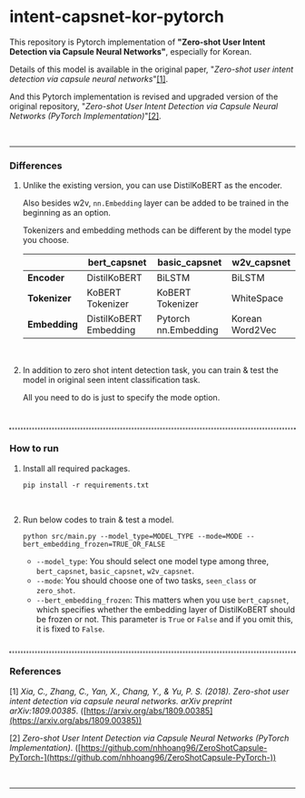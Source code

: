 # intent-capsnet-kor-pytorch
This repository is Pytorch implementation of **"Zero-shot User Intent Detection via Capsule Neural Networks"**, especially for Korean.



Details of this model is available in the original paper, "*Zero-shot user intent detection via capsule neural networks*"[[1]](#1).

And this Pytorch implementation is revised and upgraded version of the original repository, "*Zero-shot User Intent Detection via Capsule Neural Networks (PyTorch Implementation)*"[[2]](#2).

<br/>

---

### Differences

1. Unlike the existing version, you can use DistilKoBERT as the encoder. 

   Also besides w2v, `nn.Embedding` layer can be added to be trained in the beginning as an option.

   Tokenizers and embedding methods can be different by the model type you choose.

   |               | **bert_capsnet**       | **basic_capsnet**    | **w2v_capsnet** |
   | ------------- | ---------------------- | -------------------- | --------------- |
   | **Encoder**   | DistilKoBERT           | BiLSTM               | BiLSTM          |
   | **Tokenizer** | KoBERT Tokenizer       | KoBERT Tokenizer     | WhiteSpace      |
   | **Embedding** | DistilKoBERT Embedding | Pytorch nn.Embedding | Korean Word2Vec |

   <br/>

2. In addition to zero shot intent detection task, you can train & test the model in original seen intent classification task.

   All you need to do is just to specify the mode option.

<br/>

<hr style="background: transparent; border: 0.5px dashed;"/>

### How to run

1. Install all required packages.

   ```shell
   pip install -r requirements.txt
   ```

   <br/>

2. Run below codes to train & test a model.

   ```shell
   python src/main.py --model_type=MODEL_TYPE --mode=MODE --bert_embedding_frozen=TRUE_OR_FALSE
   ```

   - `--model_type`: You should select one model type among three, `bert_capsnet`, `basic_capsnet`, `w2v_capsnet`.
   - `--mode`: You should choose one of two tasks, `seen_class` or `zero_shot`.
   - `--bert_embedding_frozen`: This matters when you use `bert_capsnet`, which specifies whether the embedding layer of DistilKoBERT should be frozen or not. This parameter is `True` or `False` and if you omit this, it is fixed to `False`.
   
   <br/>

<hr style="background: transparent; border: 0.5px dashed;"/>

### References

<a id="1">[1]</a> 
*Xia, C., Zhang, C., Yan, X., Chang, Y., & Yu, P. S. (2018). Zero-shot user intent detection via capsule neural networks. arXiv preprint arXiv:1809.00385*. ([https://arxiv.org/abs/1809.00385](https://arxiv.org/abs/1809.00385))

<a id="2">[2]</a> 
*Zero-shot User Intent Detection via Capsule Neural Networks (PyTorch Implementation)*. ([https://github.com/nhhoang96/ZeroShotCapsule-PyTorch-](https://github.com/nhhoang96/ZeroShotCapsule-PyTorch-))

<br/>

---

